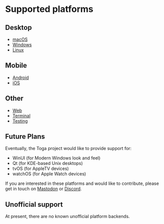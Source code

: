 # Supported platforms

## Desktop

* [macOS](./macOS.md)
* [Windows](./windows.md)
* [Linux](./linux.md)

## Mobile

* [Android](./android.md)
* [iOS](./iOS.md)

## Other

* [Web](./web.md)
* [Terminal](./terminal.md)
* [Testing](./testing.md)

## Future Plans

Eventually, the Toga project would like to provide support for:

* WinUI (for Modern Windows look and feel)
* Qt (for KDE-based Unix desktops)
* tvOS (for AppleTV devices)
* watchOS (for Apple Watch devices)

If you are interested in these platforms and would like to contribute, please get in touch on [Mastodon](https://fosstodon.org/@beeware) or [Discord](https://beeware.org/bee/chat/).

## Unofficial support

At present, there are no known unofficial platform backends.
